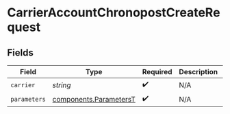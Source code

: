 # CarrierAccountChronopostCreateRequest


## Fields

| Field                                                            | Type                                                             | Required                                                         | Description                                                      | Example                                                          |
| ---------------------------------------------------------------- | ---------------------------------------------------------------- | ---------------------------------------------------------------- | ---------------------------------------------------------------- | ---------------------------------------------------------------- |
| `carrier`                                                        | *string*                                                         | :heavy_check_mark:                                               | N/A                                                              | chronopost                                                       |
| `parameters`                                                     | [components.ParametersT](../../models/components/parameterst.md) | :heavy_check_mark:                                               | N/A                                                              |                                                                  |